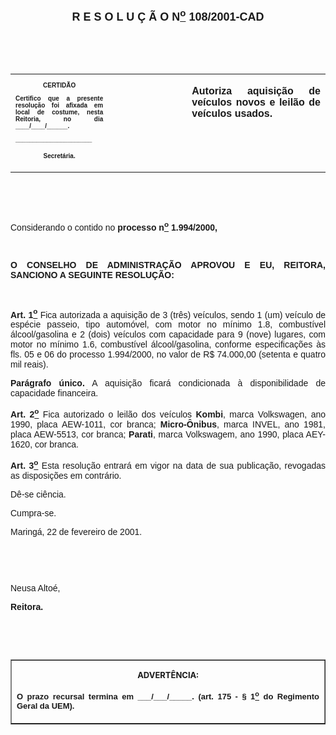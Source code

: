 <BODY>

<B><FONT FACE="Arial" SIZE=4><P ALIGN="CENTER"><A NAME="_Toc445798786"></P>
<P ALIGN="CENTER">R E S O L U &Ccedil; &Atilde; O  N<U><SUP>o</U></SUP>  108/2001-CAD</P>
</B></FONT><FONT FACE="Arial"><P ALIGN="JUSTIFY"></P>
<P ALIGN="JUSTIFY">&nbsp;</P>
<P ALIGN="JUSTIFY">&nbsp;</P></FONT>
<TABLE CELLSPACING=0 BORDER=0 CELLPADDING=7 WIDTH=604>
<TR><TD WIDTH="31%" VALIGN="TOP">
<B><FONT FACE="Arial" SIZE=1><P ALIGN="CENTER">CERTID&Atilde;O</P>
<P ALIGN="JUSTIFY">   Certifico que a presente resolu&ccedil;&atilde;o foi afixada em local de costume, nesta Reitoria, no dia ____/____/______.</P>
<P ALIGN="JUSTIFY"></P>
<P ALIGN="JUSTIFY">______________________</P>
<P ALIGN="CENTER">Secret&aacute;ria.</B></FONT></TD>
<TD WIDTH="25%" VALIGN="TOP">&nbsp;</TD>
<TD WIDTH="44%" VALIGN="TOP">
<B><FONT FACE="Arial"><P ALIGN="JUSTIFY">Autoriza aquisi&ccedil;&atilde;o de ve&iacute;culos novos e leil&atilde;o de ve&iacute;culos usados.</B></FONT></TD>
</TR>
</TABLE>

<FONT FACE="Arial"><P ALIGN="JUSTIFY"></P>
<P ALIGN="JUSTIFY">&nbsp;</P>
<P ALIGN="JUSTIFY">&nbsp;</P>
<P ALIGN="JUSTIFY">Considerando o contido no <B>processo n<U><SUP>o</U></SUP> 1.994/2000,</P>
</B><P ALIGN="JUSTIFY"></P>
<P ALIGN="JUSTIFY">&nbsp;</P>
<B><P ALIGN="JUSTIFY">O CONSELHO DE ADMINISTRA&Ccedil;&Atilde;O APROVOU E EU, REITORA, SANCIONO A SEGUINTE RESOLU&Ccedil;&Atilde;O:</P>
</B><P ALIGN="JUSTIFY"></P>
<P ALIGN="JUSTIFY">&nbsp;</P>
<B><P ALIGN="JUSTIFY">Art. 1<U><SUP>o</B></U></SUP> Fica autorizada a aquisi&ccedil;&atilde;o de 3 (tr&ecirc;s) ve&iacute;culos, sendo 1 (um) ve&iacute;culo de esp&eacute;cie passeio, tipo autom&oacute;vel, com motor no m&iacute;nimo 1.8, combust&iacute;vel &aacute;lcool/gasolina e 2 (dois) ve&iacute;culos com capacidade para 9 (nove) lugares, com motor no m&iacute;nimo 1.6, combust&iacute;vel &aacute;lcool/gasolina, conforme especifica&ccedil;&otilde;es &agrave;s fls. 05 e 06 do processo 1.994/2000, no valor de R$ 74.000,00 (setenta e quatro mil reais).</P>
<B><P ALIGN="JUSTIFY">Par&aacute;grafo &uacute;nico.</B> A aquisi&ccedil;&atilde;o ficar&aacute; condicionada &agrave; disponibilidade de capacidade financeira.</P>
<B><P ALIGN="JUSTIFY">Art. 2<U><SUP>o</B></U></SUP> Fica autorizado o leil&atilde;o dos ve&iacute;culos <B>Kombi</B>, marca Volkswagen, ano 1990, placa AEW-1011, cor branca; <B>Micro-&Ocirc;nibus</B>, marca INVEL, ano 1981, placa AEW-5513, cor branca; <B>Parati</B>, marca Volkswagem, ano 1990, placa AEY-1620, cor branca.</P>
<B><P ALIGN="JUSTIFY">Art. 3<U><SUP>o</B></U></SUP> Esta resolu&ccedil;&atilde;o entrar&aacute; em vigor na data de sua publica&ccedil;&atilde;o, revogadas as disposi&ccedil;&otilde;es em contr&aacute;rio.</P>
<P ALIGN="JUSTIFY">D&ecirc;-se ci&ecirc;ncia.</P>
<P ALIGN="JUSTIFY">&#9;Cumpra-se.</P>
<P ALIGN="JUSTIFY"></P>
<P ALIGN="JUSTIFY">Maring&aacute;, 22 de fevereiro de 2001.</P>
<P ALIGN="JUSTIFY"></P>
<P ALIGN="JUSTIFY">&nbsp;</P>
<P ALIGN="JUSTIFY">&nbsp;</P>
<P>Neusa Alto&eacute;,</P>
<B><P>Reitora.</P>
</B>
<P>&nbsp;</P>
<P>&nbsp;</P></FONT>
<TABLE BORDER CELLSPACING=1 CELLPADDING=4 WIDTH=207>
<TR><TD VALIGN="TOP">
<B><FONT SIZE=2><P ALIGN="CENTER">ADVERT&Ecirc;NCIA:</P>
</FONT><FONT FACE="Arial" SIZE=2><P ALIGN="JUSTIFY">O prazo recursal termina em ___/___/_____. (art. 175 - § 1<U><SUP>o</U></SUP> do Regimento Geral da UEM).</B></FONT></TD>
</TR>
</TABLE>

<FONT SIZE=2><P></A></P></FONT></BODY>
